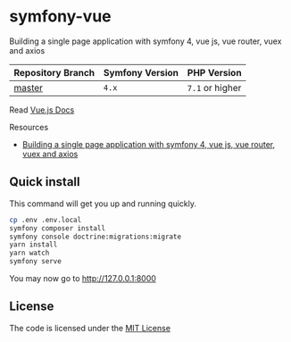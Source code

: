 # symfony-vue
Building a single page application with symfony 4, vue js, vue router, vuex and axios

| Repository Branch | Symfony Version | PHP Version     |
|-------------------|-----------------|-----------------|
| [master][1]       | `4.x`           | `7.1` or higher |


Read [Vue.js Docs](https://vuejs.org/)

Resources
- [Building a single page application with symfony 4, vue js, vue router, vuex and axios][2]

[1]: https://github.com/habibun/symfony-vue/tree/master
[2]: https://thecodingmachine.io/building-a-single-page-application-with-symfony-4-and-vuejs


## Quick install

This command will get you up and running quickly.

```bash
cp .env .env.local
symfony composer install
symfony console doctrine:migrations:migrate
yarn install
yarn watch
symfony serve
```

You may now go to http://127.0.0.1:8000


## License
The code is licensed under the [MIT License](https://github.com/habibun/xxx/blob/master/LICENSE)

